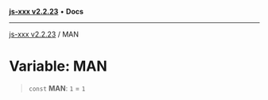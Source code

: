[**js-xxx v2.2.23**](../README.md) • **Docs**

***

[js-xxx v2.2.23](../README.md) / MAN

# Variable: MAN

> `const` **MAN**: `1` = `1`
